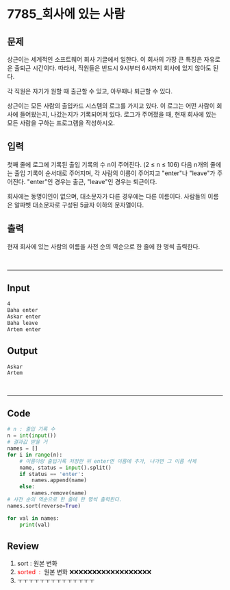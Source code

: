 # 7785_회사에 있는 사람



## 문제

상근이는 세계적인 소프트웨어 회사 기글에서 일한다. 이 회사의 가장 큰 특징은 자유로운 출퇴근 시간이다. 따라서, 직원들은 반드시 9시부터 6시까지 회사에 있지 않아도 된다.

각 직원은 자기가 원할 때 출근할 수 있고, 아무때나 퇴근할 수 있다.

상근이는 모든 사람의 출입카드 시스템의 로그를 가지고 있다. 이 로그는 어떤 사람이 회사에 들어왔는지, 나갔는지가 기록되어져 있다. 로그가 주어졌을 때, 현재 회사에 있는 모든 사람을 구하는 프로그램을 작성하시오.



## 입력

첫째 줄에 로그에 기록된 출입 기록의 수 n이 주어진다. (2 ≤ n ≤ 106) 다음 n개의 줄에는 출입 기록이 순서대로 주어지며, 각 사람의 이름이 주어지고 "enter"나 "leave"가 주어진다. "enter"인 경우는 출근, "leave"인 경우는 퇴근이다.

회사에는 동명이인이 없으며, 대소문자가 다른 경우에는 다른 이름이다. 사람들의 이름은 알파벳 대소문자로 구성된 5글자 이하의 문자열이다.



## 출력

현재 회사에 있는 사람의 이름을 사전 순의 역순으로 한 줄에 한 명씩 출력한다.

<br>

---

## Input

```txt
4
Baha enter
Askar enter
Baha leave
Artem enter
```

## Output

```
Askar
Artem
```

<br>

---

## Code

```python
# n : 출입 기록 수
n = int(input())
# 결과값 받을 거
names = []
for i in range(n):
    # 이름이랑 출입기록 저장한 뒤 enter면 이름에 추가, 나가면 그 이름 삭제
    name, status = input().split()
    if status == 'enter':
        names.append(name)
    else:
        names.remove(name)
# 사전 순의 역순으로 한 줄에 한 명씩 출력한다.
names.sort(reverse=True)

for val in names:
    print(val)

```



## Review

1. sort : 원본 변화
2. <span style="color:red">sorted  : </span> 원본 변화 ❌❌❌❌❌❌❌❌❌❌❌❌❌❌❌❌❌❌
3. ㅜㅜㅜㅜㅜㅜㅜㅜㅜㅜㅜㅜㅜㅜ



